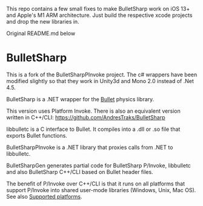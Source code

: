 This repo contains a few small fixes to make BulletSharp work on iOS 13+ and Apple's M1 ARM architecture. Just build the respective xcode projects and drop the new libraries in.

Original README.md below

# BulletSharp

This is a fork of the BulletSharpPInvoke project. The c# wrappers have been modified slightly so that they work in Unity3d and Mono 2.0 instead of .Net 4.5.

BulletSharp is a .NET wrapper for the [Bullet](http://bulletphysics.org/) physics library.

This version uses Platform Invoke. There is also an equivalent version written in C++/CLI: https://github.com/AndresTraks/BulletSharp

libbulletc is a C interface to Bullet. It compiles into a .dll or .so file that exports Bullet functions.

BulletSharpPInvoke is a .NET library that proxies calls from .NET to libbulletc.

BulletSharpGen generates partial code for BulletSharp P/Invoke, libbulletc and also BulletSharp C++/CLI based on Bullet header files.

The benefit of P/Invoke over C++/CLI is that it runs on all platforms that support P/Invoke into shared user-mode libraries (Windows, Unix, Mac OS). See also [Supported platforms](https://github.com/AndresTraks/BulletSharp/wiki/Supported-platforms).
